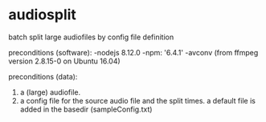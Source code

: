 # audiosplit
batch split large audiofiles by config file definition

preconditions (software):
-nodejs 8.12.0
-npm: '6.4.1'
-avconv (from ffmpeg version 2.8.15-0 on Ubuntu 16.04)

preconditions (data):
1) a (large) audiofile.
2) a config file for the source audio file and the split times. a default file is added in the basedir (sampleConfig.txt)



